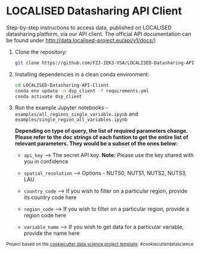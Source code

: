 LOCALISED Datasharing API Client
==============================

Step-by-step instructions to access data, published on LOCALISED datasharing platform, via our API client. The official API documentation can be found under http://data.localised-project.eu/api/v1/docs/)

1. Clone the repository:
    ```bash
    git clone https://github.com/FZJ-IEK3-VSA/LOCALISED-Datasharing-API-Client.git
    ```

2. Installing dependencies in a clean conda environment:
    ```bash
    cd LOCALISED-Datasharing-API-Client
    conda env update -n dsp_client -f requirements.yml 
    conda activate dsp_client
    ```

3. Run the example Jupyter notebooks -  `examples/all_regions_single_variable.ipynb` and `examples/single_region_all_variables.ipynb`

    **Depending on type of query, the list of required parameters change. Please refer to the doc strings of each funtion to get the entire list of relevant parameters. They would be a subset of the ones below:**

    - `api_key` --> The secret API key. **Note:** Please use the key shared with you in confidence

    - `spatial_resolution` --> Options - NUTS0, NUTS1, NUTS2, NUTS3, LAU 

    - `country_code` --> If you wish to filter on a particular region, provide its country code here

    - `region_code` --> If you wish to filter on a particular region, provide a region code here

    - `variable_name` --> If you wish to get data for a particular variable, provide the name here



<p><small>Project based on the <a target="_blank" href="https://drivendata.github.io/cookiecutter-data-science/">cookiecutter data science project template</a>. #cookiecutterdatascience</small></p>